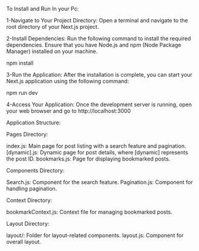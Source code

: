 To Install and Run In your Pc:

1-Navigate to Your Project Directory:
Open a terminal and navigate to the root directory of your Next.js project.

2-Install Dependencies:
Run the following command to install the required dependencies. Ensure that you have Node.js and npm (Node Package Manager) installed on your machine.

npm install

3-Run the Application:
After the installation is complete, you can start your Next.js application using the following command:

npm run dev

4-Access Your Application:
Once the development server is running, open your web browser and go to http://localhost:3000

Application Structure:

Pages Directory:

index.js: Main page for post listing with a search feature and pagination.
[dynamic].js: Dynamic page for post details, where [dynamic] represents the post ID.
bookmarks.js: Page for displaying bookmarked posts.

Components Directory:

Search.js: Component for the search feature.
Pagination.js: Component for handling pagination.

Context Directory:

bookmarkContext.js: Context file for managing bookmarked posts.

Layout Directory:

layout/: Folder for layout-related components.
layout.js: Component for overall layout.
